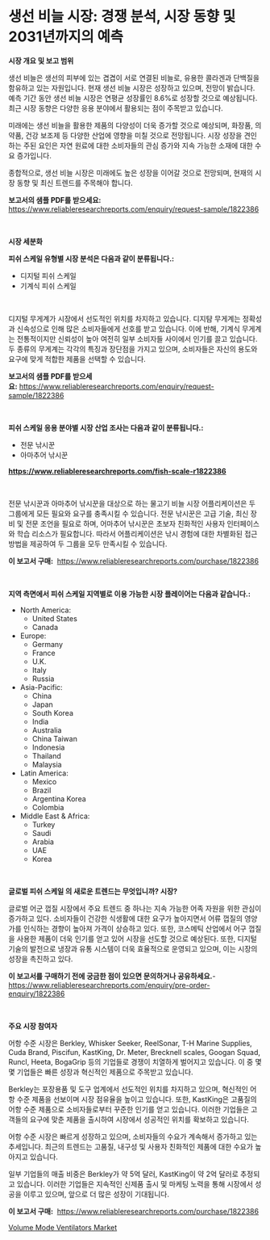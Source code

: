 <p><h1>생선 비늘 시장: 경쟁 분석, 시장 동향 및 2031년까지의 예측</h1></p><p><strong>시장 개요 및 보고 범위</strong></p>
<p><p>생선 비늘은 생선의 피부에 있는 겹겹이 서로 연결된 비늘로, 유용한 콜라겐과 단백질을 함유하고 있는 자원입니다. 현재 생선 비늘 시장은 성장하고 있으며, 전망이 밝습니다. 예측 기간 동안 생선 비늘 시장은 연평균 성장률인 8.6%로 성장할 것으로 예상됩니다. 최근 시장 동향은 다양한 응용 분야에서 활용되는 점이 주목받고 있습니다. </p><p>미래에는 생선 비늘을 활용한 제품의 다양성이 더욱 증가할 것으로 예상되며, 화장품, 의약품, 건강 보조제 등 다양한 산업에 영향을 미칠 것으로 전망됩니다. 시장 성장을 견인하는 주된 요인은 자연 원료에 대한 소비자들의 관심 증가와 지속 가능한 소재에 대한 수요 증가입니다.</p><p>종합적으로, 생선 비늘 시장은 미래에도 높은 성장을 이어갈 것으로 전망되며, 현재의 시장 동향 및 최신 트렌드를 주목해야 합니다.</p></p>
<p><strong>보고서의 샘플 PDF를 받으세요:</strong> <a href="https://www.reliableresearchreports.com/enquiry/request-sample/1822386">https://www.reliableresearchreports.com/enquiry/request-sample/1822386</a></p>
<p>&nbsp;</p>
<p><strong>시장 세분화</strong></p>
<p><strong>피쉬 스케일 유형별 시장 분석은 다음과 같이 분류됩니다.:</strong></p>
<p><ul><li>디지털 피쉬 스케일</li><li>기계식 피쉬 스케일</li></ul></p>
<p>&nbsp;</p>
<p><p>디지털 무게계가 시장에서 선도적인 위치를 차지하고 있습니다. 디지턈 무게계는 정확성과 신속성으로 인해 많은 소비자들에게 선호를 받고 있습니다. 이에 반해, 기계식 무게계는 전통적이지만 신뢰성이 높아 여전히 일부 소비자들 사이에서 인기를 끌고 있습니다. 두 종류의 무게계는 각각의 특징과 장단점을 가지고 있으며, 소비자들은 자신의 용도와 요구에 맞게 적합한 제품을 선택할 수 있습니다.</p></p>
<p><strong>보고서의 샘플 PDF를 받으세요:</strong>&nbsp;<a href="https://www.reliableresearchreports.com/enquiry/request-sample/1822386">https://www.reliableresearchreports.com/enquiry/request-sample/1822386</a></p>
<p>&nbsp;</p>
<p><strong> 피쉬 스케일 응용 분야별 시장 산업 조사는 다음과 같이 분류됩니다.:</strong></p>
<p><ul><li>전문 낚시꾼</li><li>아마추어 낚시꾼</li></ul></p>
<p><strong><a href="https://www.reliableresearchreports.com/fish-scale-r1822386">https://www.reliableresearchreports.com/fish-scale-r1822386</a></strong></p>
<p>&nbsp;</p>
<p><p>전문 낚시꾼과 아마추어 낚시꾼을 대상으로 하는 물고기 비늘 시장 어플리케이션은 두 그룹에게 모든 필요와 요구를 충족시킬 수 있습니다. 전문 낚시꾼은 고급 기술, 최신 장비 및 전문 조언을 필요로 하며, 어마추어 낚시꾼은 초보자 친화적인 사용자 인터페이스와 학습 리소스가 필요합니다. 따라서 어플리케이션은 낚시 경험에 대한 차별화된 접근 방법을 제공하여 두 그룹을 모두 만족시킬 수 있습니다.</p></p>
<p><strong>이 보고서 구매:</strong>&nbsp; <a href="https://www.reliableresearchreports.com/purchase/1822386">https://www.reliableresearchreports.com/purchase/1822386</a></p>
<p>&nbsp;</p>
<p><strong>지역 측면에서 피쉬 스케일 지역별로 이용 가능한 시장 플레이어는 다음과 같습니다.:</strong></p>
<p><ul>
    <li>
        North America:
        <ul>
            <li>United States</li>
            <li>Canada</li>
        </ul>
    </li>
    <li>
        Europe:
        <ul>
            <li>Germany</li>
            <li>France</li>
            <li>U.K.</li>
            <li>Italy</li>
            <li>Russia</li>
        </ul>
    </li>
    <li>
        Asia-Pacific:
        <ul>
            <li>China</li>
            <li>Japan</li>
            <li>South Korea</li>
            <li>India</li>
            <li>Australia</li>
            <li>China Taiwan</li>
            <li>Indonesia</li>
            <li>Thailand</li>
            <li>Malaysia</li>
        </ul>
    </li>
    <li>
        Latin America:
        <ul>
            <li>Mexico</li>
            <li>Brazil</li>
            <li>Argentina Korea</li>
            <li>Colombia</li>
        </ul>
    </li>
    <li>
        Middle East & Africa:
        <ul>
            <li>Turkey</li>
            <li>Saudi</li>
            <li>Arabia</li>
            <li>UAE</li>
            <li>Korea</li>
        </ul>
    </li>
    </ul></p>
<p>&nbsp;</p>
<p><strong>글로벌 피쉬 스케일 의 새로운 트렌드는 무엇입니까? 시장?</strong></p>
<p><p>글로벌 어군 껍질 시장에서 주요 트렌드 중 하나는 지속 가능한 어족 자원을 위한 관심이 증가하고 있다. 소비자들이 건강한 식생활에 대한 요구가 높아지면서 어류 껍질의 영양가를 인식하는 경향이 높아져 가격이 상승하고 있다. 또한, 코스메틱 산업에서 어구 껍질을 사용한 제품이 더욱 인기를 얻고 있어 시장을 선도할 것으로 예상된다. 또한, 디지털 기술의 발전으로 냉장과 유통 시스템이 더욱 효율적으로 운영되고 있으며, 이는 시장의 성장을 촉진하고 있다.</p></p>
<p><strong>이 보고서를 구매하기 전에 궁금한 점이 있으면 문의하거나 공유하세요.</strong>- <a href="https://www.reliableresearchreports.com/enquiry/pre-order-enquiry/1822386">https://www.reliableresearchreports.com/enquiry/pre-order-enquiry/1822386</a></p>
<p>&nbsp;</p>
<p><strong>주요 시장 참여자</strong></p>
<p><p>어항 수준 시장은 Berkley, Whisker Seeker, ReelSonar, T-H Marine Supplies, Cuda Brand, Piscifun, KastKing, Dr. Meter, Brecknell scales, Googan Squad, Runcl, Heeta, BogaGrip 등의 기업들로 경쟁이 치열하게 벌어지고 있습니다. 이 중 몇몇 기업들은 빠른 성장과 혁신적인 제품으로 주목받고 있습니다.</p><p>Berkley는 포장용품 및 도구 업계에서 선도적인 위치를 차지하고 있으며, 혁신적인 어항 수준 제품을 선보이며 시장 점유율을 높이고 있습니다. 또한, KastKing은 고품질의 어항 수준 제품으로 소비자들로부터 꾸준한 인기를 얻고 있습니다. 이러한 기업들은 고객들의 요구에 맞춘 제품을 출시하여 시장에서 성공적인 위치를 확보하고 있습니다.</p><p>어항 수준 시장은 빠르게 성장하고 있으며, 소비자들의 수요가 계속해서 증가하고 있는 추세입니다. 최근의 트렌드는 고품질, 내구성 및 사용자 친화적인 제품에 대한 수요가 높아지고 있습니다.</p><p>일부 기업들의 매출 비중은 Berkley가 약 5억 달러, KastKing이 약 2억 달러로 추정되고 있습니다. 이러한 기업들은 지속적인 신제품 출시 및 마케팅 노력을 통해 시장에서 성공을 이루고 있으며, 앞으로 더 많은 성장이 기대됩니다.</p></p>
<p><strong>이 보고서 구매:</strong>&nbsp;&nbsp;<a href="https://www.reliableresearchreports.com/purchase/1822386">https://www.reliableresearchreports.com/purchase/1822386</a></p>
<p><p><a href="https://eight-handstand-8fb.notion.site/Decoding-Volume-Mode-Ventilators-Market-Metrics-Market-Share-Trends-and-Growth-Patterns-f02e99d270fd46eabb0c13b8eb3df091">Volume Mode Ventilators Market</a></p></p>